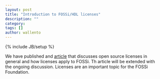 ```yaml
---
layout: post
title: "Introduction to FOSSi/HDL licenses"
description: ""
category: 
tags: []
author: wallento
---
```

{% include JB/setup %}

We have published and [article](/licenses.html) that discusses open
source licenses in general and how licenses apply to FOSSi. Th article
will be extended with the ongoing discussion. Licenses are an
important topic for the FOSSi Foundation.
